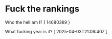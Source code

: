 # Fuck the rankings

Who the hell am I?
{ 14680389 }

What fucking year is it?
[ 2025-04-03T21:06:40Z ]
